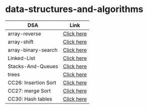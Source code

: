# data-structures-and-algorithms

| DSA                  |                                                                       Link                                                                        |
| -------------------- | :-----------------------------------------------------------------------------------------------------------------------------------------------: |
| array-reverse        |                         [Click here](https://abdullah-alsawalmeh.github.io/data-structures-and-algorithms/array-reverse/)                         |
| array-shift          |                          [Click here](https://abdullah-alsawalmeh.github.io/data-structures-and-algorithms/array-shift/)                          |
| array-binary-search  |                      [Click here](https://abdullah-alsawalmeh.github.io/data-structures-and-algorithms/array-binary-search/)                      |
| Linked-List          |                  [Click here](https://abdullah-alsawalmeh.github.io/data-structures-and-algorithms/Data-Structures/linked-lists)                  |
| Stacks-And-Queues    |               [Click here](https://abdullah-alsawalmeh.github.io/data-structures-and-algorithms/Data-Structures/stacks-and-queues)                |
| trees                |                     [Click here](https://abdullah-alsawalmeh.github.io/data-structures-and-algorithms/Data-Structures/trees)                      |
| CC26: Insertion Sort | [Click here](https://github.com/Abdullah-AlSawalmeh/data-structures-and-algorithms/blob/main/challenges/challenges/whiteboards/insertion_sort.md) |
| CC27: merge Sort | [Click here](https://github.com/Abdullah-AlSawalmeh/data-structures-and-algorithms/blob/main/challenges/challenges/whiteboards/merge_sort.md) |
| CC30: Hash tables | [Click here](https://github.com/Abdullah-AlSawalmeh/data-structures-and-algorithms/tree/main/Data-Structures/hashtable) |





